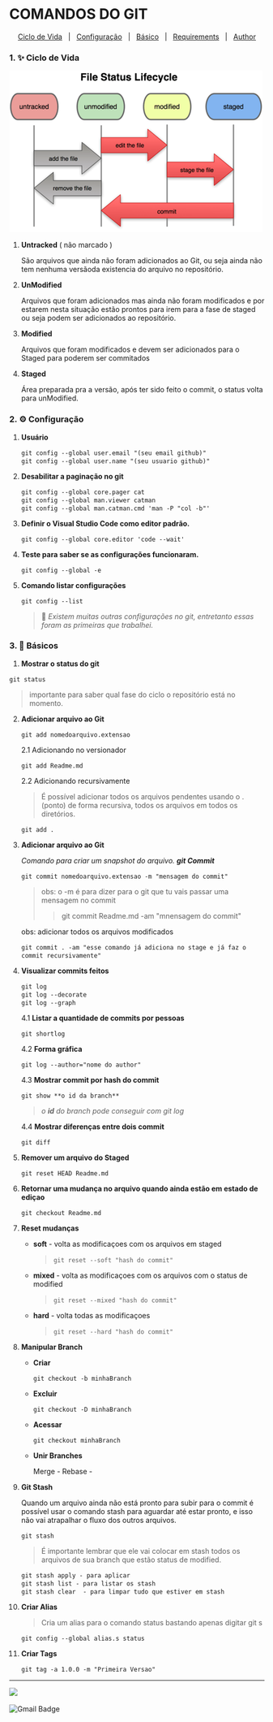 # **COMANDOS DO GIT** #


<p align="center">
  <a href="#1-sparkles-ciclo-de-vida">Ciclo de Vida</a> &#xa0; | &#xa0; 
  <a href="#2-gear-configuração">Configuração</a> &#xa0; | &#xa0;
  <a href="#3-rocket-básicos">Básico</a> &#xa0; | &#xa0;
  <a href="#white_check_mark-requirements">Requirements</a> &#xa0; | &#xa0; 
  <a href="https://github.com/RicardoSantosSantana" target="_blank">Author</a>
</p>



### 1. :sparkles: Ciclo de Vida ### 

  >
  
  ![Ciclo de vida do Git](/assets/images/git_ciclo.vida.png "Ciclo de Vida do Git")

  1. **Untracked** ( não marcado ) 

      São arquivos que ainda não foram adicionados ao Git, ou seja ainda não tem nenhuma versãoda existencia do arquivo no repositório.


  2. **UnModified** 

      Arquivos que foram adicionados mas ainda não foram modificados e por estarem nesta situação estão prontos para irem para a fase de staged ou seja podem ser adicionados ao repositório.
    
  3. **Modified** 

      Arquivos que foram modificados e devem ser adicionados para o Staged para poderem ser commitados
    
  4. **Staged**

      Área preparada pra a versão, após ter sido feito o commit, o status volta para unModified.

### 2. :gear: Configuração ###
 
1. **Usuário** 
    >
    ~~~
    git config --global user.email "(seu email github)" 
    git config --global user.name "(seu usuario github)"
    ~~~

2. **Desabilitar a paginação no git** 
    >
    ~~~
    git config --global core.pager cat
    git config --global man.viewer catman
    git config --global man.catman.cmd 'man -P "col -b"'
    ~~~

3. **Definir o Visual Studio Code como editor padrão.**
    >
    ~~~
    git config --global core.editor 'code --wait'
    ~~~

4. **Teste para saber se as configurações funcionaram.**
    >
    ~~~
    git config --global -e
    ~~~

5. **Comando listar configurações**

    ~~~
    git config --list
    ~~~

    >**:eyes:**  *Existem muitas outras configurações no git, entretanto essas foram as primeiras que trabalhei.*

### 3. :rocket: Básicos ###
    
    
  1. **Mostrar o status do git** 
  
  ~~~	
  git status
  ~~~

  > importante para saber qual fase do ciclo o repositório está no momento.

  2. **Adicionar arquivo ao Git** 
      
      ~~~		
      git add nomedoarquivo.extensao
      ~~~

      2.1 Adicionando no versionador

        ~~~ 
        git add Readme.md 
        ~~~

        2.2 Adicionando recursivamente
        
        >

        >É possível adicionar todos os arquivos pendentes usando o .(ponto) de forma recursiva, todos os arquivos em todos os diretórios.
                
        ~~~
        git add .
        ~~~

  3. **Adicionar arquivo ao Git** 

      *Comando para criar um snapshot do arquivo. **git Commit***
      ~~~        
      git commit nomedoarquivo.extensao -m "mensagem do commit"
      ~~~

      >obs: o -m é para dizer para o git que tu vais passar uma mensagem no commit
      >>git commit Readme.md -am "mnensagem do commit" 

      obs: adicionar todos os arquivos modificados
      ~~~
      git commit . -am "esse comando já adiciona no stage e já faz o commit recursivamente"
      ~~~

  4. **Visualizar commits feitos** 

      ~~~
      git log	
      git log --decorate
      git log --graph
      ~~~
      4.1 **Listar a quantidade de commits por pessoas**

      ~~~
      git shortlog 
      ~~~

      4.2 **Forma gráfica**
      
      ~~~
      git log --author="nome do author"
      ~~~
  
      4.3 **Mostrar commit por hash do commit**
      
      ~~~
      git show **o id da branch**      
      ~~~
      >*o **id** do branch pode conseguir com git log*
      
      
      4.4 **Mostrar diferenças entre dois commit**
      
      ~~~
      git diff     
      ~~~

  5. **Remover um arquivo do Staged** 

        ~~~
        git reset HEAD Readme.md
        ~~~
  
  6. **Retornar  uma mudança no arquivo quando ainda estão em estado de ediçao** 

        ~~~
        git checkout Readme.md
        ~~~

  7. **Reset mudanças** 
        
        
        * **soft** - volta as modificaçoes com os arquivos em staged          
          
          >`git reset --soft "hash do commit"`
                  

        * **mixed** - volta as modificaçoes com os arquivos com o status de modified        
          >`git reset --mixed "hash do commit"`
        
        * **hard** - volta todas as modificaçoes
            >`git reset --hard "hash do commit"` 
        
  8. **Manipular Branch** 
      >

        * **Criar** 
          ~~~
          git checkout -b minhaBranch
          ~~~

        * **Excluir**
          ~~~
          git checkout -D minhaBranch
          ~~~
        
        * **Acessar**
          ~~~
          git checkout minhaBranch
          ~~~
        
        * **Unir Branches**

          Merge - 
          Rebase - 
    
      >
  9. **Git Stash** 
        >   
        Quando um arquivo ainda não está pronto para subir para o commit é possível usar o comando stash para aguardar até estar pronto, e isso não vai atrapalhar o fluxo dos outros arquivos.
        >
        ~~~
        git stash    
        ~~~

        > É importante lembrar que ele vai colocar em stash todos os arquivos de sua branch que estão status de modified.
  
        ~~~
        git stash apply - para aplicar 
        git stash list - para listar os stash
        git stash clear  - para limpar tudo que estiver em stash
        ~~~
  >
  10. **Criar Alias** 
        
        >

        > Cria um alias para o comando status bastando 		apenas digitar git s

        ~~~
        git config --global alias.s status 
        ~~~
  >
  11. **Criar Tags** 
      >
      ~~~
      git tag -a 1.0.0 -m "Primeira Versao"
      ~~~

      

<hr> 

<a href="https://github.com/RicardoSantosSantana">
  <img height="180em" src="https://github-readme-stats.vercel.app/api?username=RicardoSantosSantana&theme=dracula&show_icons=true" />
</a>

![Gmail Badge](https://img.shields.io/badge/-rssantan@gmail.com-006bed?style=flat-square&logo=Gmail&logoColor=white&link=mailto:rssantan@gmail.com)
